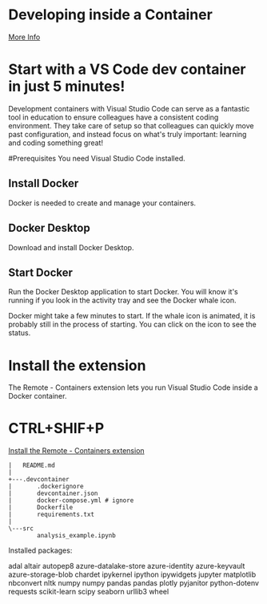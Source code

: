 # Developing inside a Container

[More Info](https://code.visualstudio.com/docs/remote/containers)

# Start with a VS Code dev container in just 5 minutes!

Development containers with Visual Studio Code can serve as a fantastic tool in education to ensure colleagues have a consistent coding environment. They take care of setup so that colleagues can quickly move past configuration, and instead focus on what's truly important: learning and coding something great!

#Prerequisites
You need Visual Studio Code installed.

## Install Docker
Docker is needed to create and manage your containers.

## Docker Desktop
Download and install Docker Desktop.

## Start Docker
Run the Docker Desktop application to start Docker. You will know it's running if you look in the activity tray and see the Docker whale icon.

Docker might take a few minutes to start. If the whale icon is animated, it is probably still in the process of starting. You can click on the icon to see the status.

# Install the extension
The Remote - Containers extension lets you run Visual Studio Code inside a Docker container.

# CTRL+SHIF+P

[Install the Remote - Containers extension](https://marketplace.visualstudio.com/items?itemName=ms-vscode-remote.remote-containers)

```
|   README.md
|
+---.devcontainer
|       .dockerignore
|       devcontainer.json
|       docker-compose.yml # ignore
|       Dockerfile
|       requirements.txt
|
\---src
        analysis_example.ipynb

```

Installed packages:

adal 
altair
autopep8 
azure-datalake-store 
azure-identity 
azure-keyvault 
azure-storage-blob 
chardet 
ipykernel 
ipython 
ipywidgets 
jupyter 
matplotlib 
nbconvert 
nltk 
numpy 
numpy 
pandas 
pandas 
plotly 
pyjanitor 
python-dotenv 
requests 
scikit-learn 
scipy 
seaborn 
urllib3 
wheel 